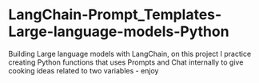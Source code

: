 # LangChain-Prompt_Templates-Large-language-models-Python
Building Large language models with LangChain, on this project I practice creating Python functions that uses Prompts and Chat internally to give cooking ideas related to two variables  - enjoy

